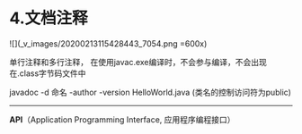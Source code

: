 # 4.文档注释
![](_v_images/20200213115428443_7054.png =600x)

单行注释和多行注释， 在使用javac.exe编译时，不会参与编译，不会出现在.class字节码文件中

javadoc -d 命名 -author -version HelloWorld.java (类名的控制访问符为public)
***

**API**（Application Programming Interface, 应用程序编程接口）
